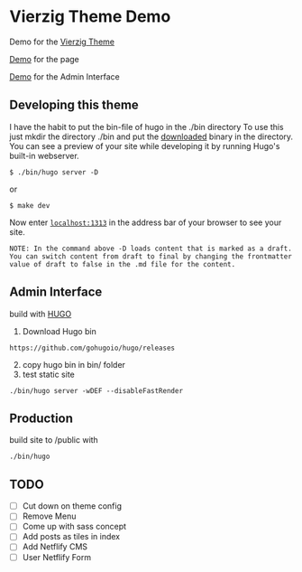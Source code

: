 # Vierzig Theme Demo

Demo for the [Vierzig Theme](https://github.com/ASVBPREAUBV/vierzig)

[Demo](https://vierzig-theme-demo.netlify.com/) for the page

[Demo](https://vierzig-theme-demo.netlify.com/admin) for the Admin Interface

## Developing this theme

I have the habit to put the bin-file of hugo in the ./bin directory
To use this just mkdir the directory ./bin and put the [downloaded](https://github.com/gohugoio/hugo/releases) binary in the directory.
You can see a preview of your site while developing it by running Hugo's built-in webserver.

    $ ./bin/hugo server -D

or

    $ make dev

Now enter [`localhost:1313`](http://localhost:1313/) in the address bar of your browser to see your site.

`NOTE: In the command above -D loads content that is marked as a draft. You can switch content from draft to final by changing the frontmatter value of draft to false in the .md file for the content.`


## Admin Interface

build with [HUGO](https://gohugo.io/)

1. Download Hugo bin
```
https://github.com/gohugoio/hugo/releases
```
2. copy hugo bin in bin/ folder
3. test static site
```
./bin/hugo server -wDEF --disableFastRender
```

## Production
build site to /public with
```
./bin/hugo 
```


## TODO

- [ ] Cut down on theme config
- [ ] Remove Menu
- [ ] Come up with sass concept
- [ ] Add posts as tiles in index
- [ ] Add Netflify CMS
- [ ] User Netflify Form